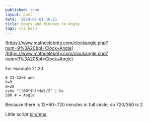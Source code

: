 ```yaml
---
published: true
layout: post
date: '2019-07-01 16:21'
title: Hours and Minutes to Angle
tags: cli bash 
---
```

[https://www.mathcelebrity.com/clockangle.php?num=9%3A20&pl=Clock+Angle](https://www.mathcelebrity.com/clockangle.php?num=9%3A20&pl=Clock+Angle)

For example 21:20

    # 21-12=9 and    
    h=9
    m=20
    echo "((60*$h)+$m)/2" | bc 
    280 # = Angle
    
Because there is 12*60=720 minutes in full circle, so 720/360 is 2.

Little script [bin/hma](https://raw.githubusercontent.com/brontosaurusrex/stretchbang/master/bin/hma).
